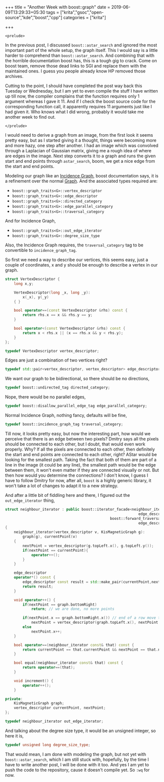 +++
title = "Another Week with boost::graph"
date = 2019-06-09T13:29:33+05:30
tags = ["krita","gsoc","open-source","kde","boost","cpp"]
categories = ["krita"]

+++

`<prelude>`

In the previous post, I discussed `boost::astar_search` and ignored the most important part of the whole setup, the graph itself. This I would say is a little harder to comprehend than `boost::astar_search`. And combining that with the horrible documentation boost has, this is a tough gig to crack. Come on boost team, remove those dead links to SGI and replace them with the maintained ones. I guess you people already know HP removed those archives.

Cutting to the point, I should have completed the post way back this Tuesday or Wednesday, but I am yet to even compile the stuff I have written up till now, the compiler complains that the function requires only 1 argument whereas I gave it 11. And if I check the boost source code for the corresponding function call, it apparently requires 11 arguments just like I had given it. Who knows what I did wrong, probably it would take me another week to find out.

`</prelude>`

I would need to derive a graph from an image, from the first look it seems pretty easy, but as I started giving it a thought, things were becoming more and more hazy, one step after another. I had an image which was convolved through a Laplacian of Gaussian matrix, giving me a rough idea of where are edges in the image. Next step converts it to a graph and runs the given start and end points through `astar_search`, boom, we get a nice edge from the start and end points.

Modeling our graph like an [Incidence Graph](https://www.boost.org/doc/libs/1_70_0/libs/graph/doc/IncidenceGraph.html), boost documentation says, it is a refinement over the normal [Graph](https://www.boost.org/doc/libs/1_70_0/libs/graph/doc/Graph.html). And the associated types required are:

- `boost::graph_traits<G>::vertex_descriptor`
- `boost::graph_traits<G>::edge_descriptor`
- `boost::graph_traits<G>::directed_category`
- `boost::graph_traits<G>::edge_parallel_category`
- `boost::graph_traits<G>::traversal_category`

And for Incidence Graph,

- `boost::graph_traits<G>::out_edge_iterator`
- `boost::graph_traits<G>::degree_size_type`

Also, the Incidence Graph requires, the `traversal_category` tag to be convertible to `incidence_graph_tag`.

So first we need a way to describe our vertices, this seems easy, just a couple of coordinates, x and y should be enough to describe a vertex in our graph.

```c++
struct VertexDescriptor {
    long x,y;

    VertexDescriptor(long _x, long _y):
        x(_x), y(_y)
    { }

    bool operator==(const VertexDescriptor &rhs) const {
        return rhs.x == x && rhs.y == y;
    }

    bool operator<(const VertexDescriptor &rhs) const {
        return x < rhs.x || (x == rhs.x && y < rhs.y);
    }
};

typedef VertexDescriptor vertex_descriptor;
```

Edges are just a combination of two vertices right?

```c++
typedef std::pair<vertex_descriptor, vertex_descriptor> edge_descriptor;
```

We want our graph to be bidirectional, so there should be no directions,

```c++
typedef boost::undirected_tag directed_category;
```

Nope, there would be no parallel edges,

```c++
typedef boost::disallow_parallel_edge_tag edge_parallel_category;
```

Normal Incidence Graph, nothing fancy, defaults will be fine, 

```c++
typedef boost::incidence_graph_tag traversal_category;
```

Till now, it looks pretty easy, but now the interesting part, how would we perceive that there is an edge between two pixels? Dmitry says all the pixels should be connected to each other, but I doubt, that would even work properly. Why? If all the pixels are connected to each other, then definitely the start and end points are connected to each other, right? AStar would be looking for the smallest path. Taking the fact that both of them are part of a line in the image (it could be any line), the smallest path would be the edge between them, it won't even matter if they are connected visually or not. But then how would you determine the connections? I don't know, I guess I have to follow Dmitry for now, after all, `boost` is a highly generic library, it won't take a lot of changes to adapt it to a new strategy.

And after a little bit of fiddling here and there, I figured out the `out_edge_iterator`  thing, 

```c++
struct neighbour_iterator : public boost::iterator_facade<neighbour_iterator,
                                                             edge_descriptor,
                                                boost::forward_traversal_tag,
                                                             edge_descriptor>
{
    neighbour_iterator(vertex_descriptor v, KisMagneticGraph g):
        graph(g), currentPoint(v)
    {
        nextPoint = vertex_descriptor(g.topLeft.x(), g.topLeft.y());
        if(nextPoint == currentPoint){
            operator++();
        }
    }

    edge_descriptor
    operator*() const {
        edge_descriptor const result = std::make_pair(currentPoint,nextPoint);
        return result;
    }

    void operator++() {
        if(nextPoint == graph.bottomRight)
            return; // we are done, no more points

        if(nextPoint.x == graph.bottomRight.x()) // end of a row move to next column
            nextPoint = vertex_descriptor(graph.topLeft.x(), nextPoint.y++);
        else
            nextPoint.x++;
    }

    bool operator==(neighbour_iterator const& that) const {
        return currentPoint == that.currentPoint && nextPoint == that.nextPoint;
    }

    bool equal(neighbour_iterator const& that) const {
        return operator==(that);
    }

    void increment() {
        operator++();
    }

private:
    KisMagneticGraph graph;
    vertex_descriptor currentPoint, nextPoint;
};

typedef neighbour_iterator out_edge_iterator;
```

And talking about the degree size type, it would be an unsigned integer, so here it is,

```c++
typedef unsigned long degree_size_type;
```

That would mean, I am done with modeling the graph, but not yet with `boost::astar_search`, which I am still stuck with, hopefully, by the time I have to write another post, I will be done with it too. And yes I am yet to push the code to the repository, cause it doesn't compile yet. So `:wq` for now.